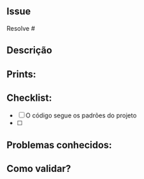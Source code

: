 ## Issue 
Resolve #
<!-- Linkar a issue que o pull request soluciona -->

## Descrição
<!--- Descreva as mudanças de forma detalhada -->

## Prints:
<!--- Se não forem apropriados, apenas deletar tópico -->

## Checklist:
<!--- Itens necessários para a aprovação-->
- [ ] O código segue os padrões do projeto
- [ ] 

## Problemas conhecidos:
<!--- Erros não concertados e justificativa -->


## Como validar?
<!--- Como e o que o avaliador deve validar o que foi solucionado? -->
